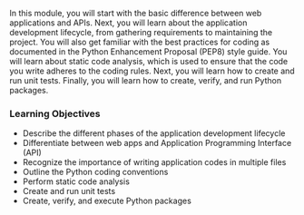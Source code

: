 In this module, you will start with the basic difference between web applications and APIs. Next, you will learn about the application development lifecycle, from gathering requirements to maintaining the project. You will also get familiar with the best practices for coding as documented in the Python Enhancement Proposal (PEP8) style guide. You will learn about static code analysis, which is used to ensure that the code you write adheres to the coding rules. Next, you will learn how to create and run unit tests. Finally, you will learn how to create, verify, and run Python packages.
### Learning Objectives
* Describe the different phases of the application development lifecycle
* Differentiate between web apps and Application Programming Interface (API)
* Recognize the importance of writing application codes in multiple files
* Outline the Python coding conventions
* Perform static code analysis
* Create and run unit tests
* Create, verify, and execute Python packages